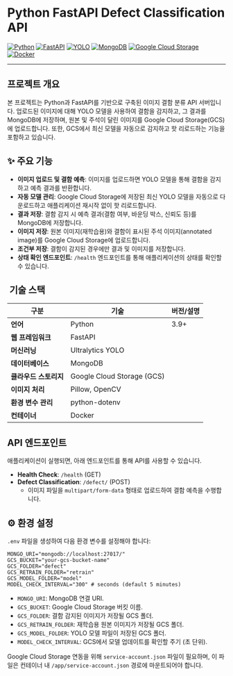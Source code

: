 # Python FastAPI Defect Classification API

[![Python](https://img.shields.io/badge/Python-3.9%2B-blue.svg)](https://www.python.org/)
[![FastAPI](https://img.shields.io/badge/FastAPI-0.100.0%2B-009688.svg)](https://fastapi.tiangolo.com/)
[![YOLO](https://img.shields.io/badge/YOLO-Ultralytics-green.svg)](https://ultralytics.com/)
[![MongoDB](https://img.shields.io/badge/MongoDB-4.0%2B-4EA94B.svg)](https://www.mongodb.com/)
[![Google Cloud Storage](https://img.shields.io/badge/Google_Cloud_Storage-blue.svg)](https://cloud.google.com/storage)
[![Docker](https://img.shields.io/badge/Docker-v3.8-blue.svg)](https://www.docker.com/)

---

## 프로젝트 개요

본 프로젝트는 Python과 FastAPI를 기반으로 구축된 이미지 결함 분류 API 서버입니다. 업로드된 이미지에 대해 YOLO 모델을 사용하여 결함을 감지하고, 그 결과를 MongoDB에 저장하며, 원본 및 주석이 달린 이미지를 Google Cloud Storage(GCS)에 업로드합니다. 또한, GCS에서 최신 모델을 자동으로 감지하고 핫 리로드하는 기능을 포함하고 있습니다.

## ✨ 주요 기능

-   **이미지 업로드 및 결함 예측**: 이미지를 업로드하면 YOLO 모델을 통해 결함을 감지하고 예측 결과를 반환합니다.
-   **자동 모델 관리**: Google Cloud Storage에 저장된 최신 YOLO 모델을 자동으로 다운로드하고 애플리케이션 재시작 없이 핫 리로드합니다.
-   **결과 저장**: 결함 감지 시 예측 결과(결함 여부, 바운딩 박스, 신뢰도 등)를 MongoDB에 저장합니다.
-   **이미지 저장**: 원본 이미지(재학습용)와 결함이 표시된 주석 이미지(annotated image)를 Google Cloud Storage에 업로드합니다.
-   **조건부 저장**: 결함이 감지된 경우에만 결과 및 이미지를 저장합니다.
-   **상태 확인 엔드포인트**: `/health` 엔드포인트를 통해 애플리케이션의 상태를 확인할 수 있습니다.

## ️ 기술 스택

| 구분 | 기술 | 버전/설명 |
| --- | --- | --- |
| **언어** | Python | 3.9+ |
| **웹 프레임워크** | FastAPI | |
| **머신러닝** | Ultralytics YOLO | |
| **데이터베이스** | MongoDB | |
| **클라우드 스토리지** | Google Cloud Storage (GCS) | |
| **이미지 처리** | Pillow, OpenCV | |
| **환경 변수 관리** | python-dotenv | |
| **컨테이너** | Docker | |

## API 엔드포인트

애플리케이션이 실행되면, 아래 엔드포인트를 통해 API를 사용할 수 있습니다.

-   **Health Check**: `/health` (GET)
-   **Defect Classification**: `/defect/` (POST)
    -   이미지 파일을 `multipart/form-data` 형태로 업로드하여 결함 예측을 수행합니다.

## ⚙️ 환경 설정

`.env` 파일을 생성하여 다음 환경 변수를 설정해야 합니다:

```
MONGO_URI="mongodb://localhost:27017/"
GCS_BUCKET="your-gcs-bucket-name"
GCS_FOLDER="defect"
GCS_RETRAIN_FOLDER="retrain"
GCS_MODEL_FOLDER="model"
MODEL_CHECK_INTERVAL="300" # seconds (default 5 minutes)
```

-   `MONGO_URI`: MongoDB 연결 URI.
-   `GCS_BUCKET`: Google Cloud Storage 버킷 이름.
-   `GCS_FOLDER`: 결함 감지된 이미지가 저장될 GCS 폴더.
-   `GCS_RETRAIN_FOLDER`: 재학습용 원본 이미지가 저장될 GCS 폴더.
-   `GCS_MODEL_FOLDER`: YOLO 모델 파일이 저장된 GCS 폴더.
-   `MODEL_CHECK_INTERVAL`: GCS에서 모델 업데이트를 확인할 주기 (초 단위).

Google Cloud Storage 연동을 위해 `service-account.json` 파일이 필요하며, 이 파일은 컨테이너 내 `/app/service-account.json` 경로에 마운트되어야 합니다.
